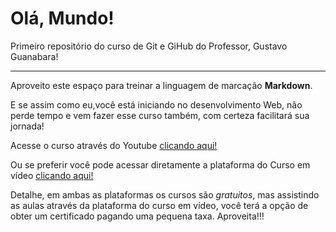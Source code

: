 # Olá, Mundo!
 Primeiro repositório do curso de Git e GiHub do Professor, Gustavo Guanabara!

---
Aproveito este espaço para treinar a linguagem de marcação **Markdown**.

E se assim como eu,você está iniciando no desenvolvimento Web, 
não perde tempo e vem fazer esse curso também, com certeza facilitará sua jornada!

Acesse o curso através do Youtube [clicando aqui!](https://www.youtube.com/watch?v=xEKo29OWILE&list=PLHz_AreHm4dm7ZULPAmadvNhH6vk9oNZA)

Ou se preferir você pode acessar diretamente a plataforma do Curso em vídeo [clicando aqui!](https://www.cursoemvideo.com/)

Detalhe, em ambas as plataformas os cursos são _gratuitos_, mas assistindo as aulas
através da plataforma do curso em vídeo, você terá a opção de obter um certificado 
pagando uma pequena taxa. 
Aproveita!!!

